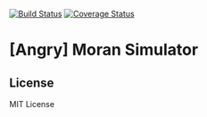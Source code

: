 [![Build Status](https://travis-ci.org/AngryMaciek/angry-moran-simulator.svg?branch=master)](https://travis-ci.org/AngryMaciek/angry-moran-simulator)
[![Coverage Status](https://coveralls.io/repos/github/AngryMaciek/angry-moran-simulator/badge.svg?branch=master)](https://coveralls.io/github/AngryMaciek/angry-moran-simulator?branch=master)

# [Angry] Moran Simulator

## License

MIT License
